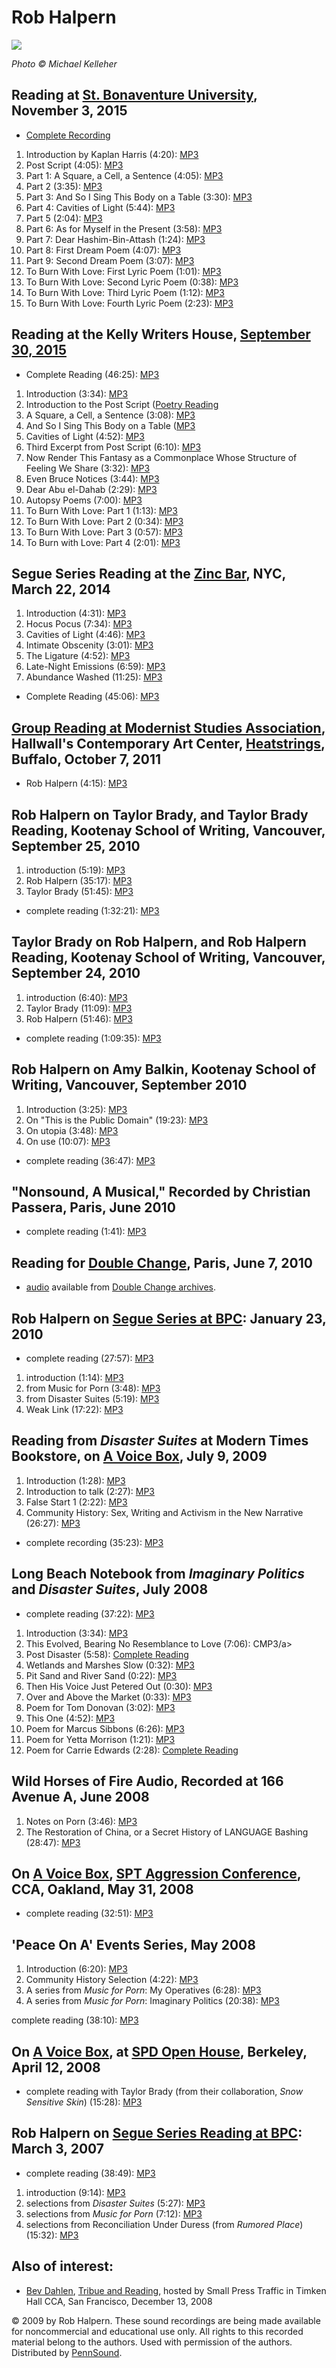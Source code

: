 Rob Halpern
===========

  

![](http://media.sas.upenn.edu/pennsound/authors/Halpern/rob-halpern.jpg)

*Photo © Michael Kelleher*

Reading at [St. Bonaventure University](St-Bonaventure.php), November 3, 2015
-----------------------------------------------------------------------------

-   [Complete Recording](https://media.sas.upenn.edu/pennsound/authors/Halpern/St-Bonaventure/Halpern-Rob_02_Complete-Reading_St-Bonaventure_11-3-15.mp3)

1.  Introduction by Kaplan Harris (4:20): [MP3](https://media.sas.upenn.edu/pennsound/authors/Halpern/St-Bonaventure/Halpern-Rob_01_Harris-Intro_St-Bonaventure_11-3-15.mp3)
2.  Post Script (4:05): [MP3](https://media.sas.upenn.edu/pennsound/authors/Halpern/St-Bonaventure/Halpern-Rob_02_Post-Script_St-Bonaventure_11-3-15.mp3)
3.  Part 1: A Square, a Cell, a Sentence (4:05): [MP3](https://media.sas.upenn.edu/pennsound/authors/Halpern/St-Bonaventure/Halpern-Rob_02_A-Square-a-Cell-a-Sentence_St-Bonaventure_11-3-15.mp3)
4.  Part 2 (3:35): [MP3](https://media.sas.upenn.edu/pennsound/authors/Halpern/St-Bonaventure/Halpern-Rob_02_Part-2_St-Bonaventure_11-3-15.mp3)
5.  Part 3: And So I Sing This Body on a Table (3:30): [MP3](https://media.sas.upenn.edu/pennsound/authors/Halpern/St-Bonaventure/Halpern-Rob_02_And-So-I-Sing-This-Body-on-a-Table_St-Bonaventure_11-3-15.mp3)
6.  Part 4: Cavities of Light (5:44): [MP3](https://media.sas.upenn.edu/pennsound/authors/Halpern/St-Bonaventure/Halpern-Rob_02_Caddies-of-Light_St-Bonaventure_11-3-15.mp3)
7.  Part 5 (2:04): [MP3](https://media.sas.upenn.edu/pennsound/authors/Halpern/St-Bonaventure/Halpern-Rob_02_Part-5_St-Bonaventure_11-3-15.mp3)
8.  Part 6: As for Myself in the Present (3:58): [MP3](https://media.sas.upenn.edu/pennsound/authors/Halpern/St-Bonaventure/Halpern-Rob_02_As-for-Myself-in-the-Present_St-Bonaventure_11-3-15.mp3)
9.  Part 7: Dear Hashim-Bin-Attash (1:24): [MP3](https://media.sas.upenn.edu/pennsound/authors/Halpern/St-Bonaventure/Halpern-Rob_02_Dear-Hashim-bin-Attash_St-Bonaventure_11-3-15.mp3)
10. Part 8: First Dream Poem (4:07): [MP3](https://media.sas.upenn.edu/pennsound/authors/Halpern/St-Bonaventure/Halpern-Rob_02_Prefatory-First-Dream-Piece_St-Bonaventure_11-3-15.mp3)
11. Part 9: Second Dream Poem (3:07): [MP3](https://media.sas.upenn.edu/pennsound/authors/Halpern/St-Bonaventure/Halpern-Rob_02_Second-Dream-Poem_St-Bonaventure_11-3-15.mp3)
12. To Burn With Love: First Lyric Poem (1:01): [MP3](https://media.sas.upenn.edu/pennsound/authors/Halpern/St-Bonaventure/Halpern-Rob_02_First-Lyric_St-Bonaventure_11-3-15.mp3)
13. To Burn With Love: Second Lyric Poem (0:38): [MP3](https://media.sas.upenn.edu/pennsound/authors/Halpern/St-Bonaventure/Halpern-Rob_02_Lyric-Poem-2_St-Bonaventure_11-3-15.mp3)
14. To Burn With Love: Third Lyric Poem (1:12): [MP3](https://media.sas.upenn.edu/pennsound/authors/Halpern/St-Bonaventure/Halpern-Rob_02_Third-Lyric-Poem_St-Bonaventure_11-3-15.mp3)
15. To Burn With Love: Fourth Lyric Poem (2:23): [MP3](https://media.sas.upenn.edu/pennsound/authors/Halpern/St-Bonaventure/Halpern-Rob_02_Fourth-Lyric-Poem_St-Bonaventure_11-3-15.mp3)


Reading at the Kelly Writers House, [September 30, 2015](http://writing.upenn.edu/wh/calendar/0915.php#30)
----------------------------------------------------------------------------------------------------------

-   Complete Reading (46:25): [MP3](https://media.sas.upenn.edu/pennsound/authors/Halpern/Halpern-Rob_Complete-Reading_9-30-15.mp3)

1.  Introduction (3:34): [MP3](https://media.sas.upenn.edu/pennsound/authors/Halpern/9-30-15/Halpern-Rob_Introduction_9-30-15.mp3)
2.  Introduction to the Post Script ([Poetry Reading](https://media.sas.upenn.edu/pennsound/authors/Halpern/9-30-15/Halpern-Rob_Introduction-to-the-Post-Script_9-30-15.mp3)
3.  A Square, a Cell, a Sentence (3:08): [MP3](https://media.sas.upenn.edu/pennsound/authors/Halpern/9-30-15/Halpern-Rob_A-Square-A-Cell-A-Sentence_9-30-15.mp3)
4.  And So I Sing This Body on a Table ([MP3](https://media.sas.upenn.edu/pennsound/authors/Halpern/9-30-15/Halpern-Rob_And-So-I-Sing-This-Body-on-A-Table_9-30-15.mp3)
5.  Cavities of Light (4:52): [MP3](https://media.sas.upenn.edu/pennsound/authors/Halpern/9-30-15/Halpern-Rob_Cavities-of-Light_9-30-15.mp3)
6.  Third Excerpt from Post Script (6:10): [MP3](https://media.sas.upenn.edu/pennsound/authors/Halpern/9-30-15/Halpern-Rob_Part-3_9-30-15.mp3)
7.  Now Render This Fantasy as a Commonplace Whose Structure of Feeling We Share (3:32): [MP3](https://media.sas.upenn.edu/pennsound/authors/Halpern/9-30-15/Halpern-Rob_Now-Render-This-Fantasy-As-A-Commonplace-Whose-Structure-of-Feeling-We-Share_9-30-15.mp3)
8.  Even Bruce Notices (3:44): [MP3](https://media.sas.upenn.edu/pennsound/authors/Halpern/9-30-15/Halpern-Rob_Even-Bruce-Notices_9-30-15.mp3)
9.  Dear Abu el-Dahab (2:29): [MP3](https://media.sas.upenn.edu/pennsound/authors/Halpern/9-30-15/Halpern-Rob_Dear_9-30-15.mp3)
10. Autopsy Poems (7:00): [MP3](https://media.sas.upenn.edu/pennsound/authors/Halpern/9-30-15/Halpern-Rob_Autopsy-Poems_9-30-15.mp3)
11. To Burn With Love: Part 1 (1:13): [MP3](https://media.sas.upenn.edu/pennsound/authors/Halpern/9-30-15/Halpern-Rob_To-Burn-With-Love-1_9-30-15.mp3)
12. To Burn With Love: Part 2 (0:34): [MP3](https://media.sas.upenn.edu/pennsound/authors/Halpern/9-30-15/Halpern-Rob_To-Burn-With-Love-2_9-30-15.mp3)
13. To Burn With Love: Part 3 (0:57): [MP3](https://media.sas.upenn.edu/pennsound/authors/Halpern/9-30-15/Halpern-Rob_To-Burn-With-Love-3_9-30-15.mp3)
14. To Burn with Love: Part 4 (2:01): [MP3](https://media.sas.upenn.edu/pennsound/authors/Halpern/9-30-15/Halpern-Rob_To-Burn-With-Love-4_9-30-15.mp3)


Segue Series Reading at the [Zinc Bar](Segue-ZINC.php#spring2015), NYC, March 22, 2014
--------------------------------------------------------------------------------------

1.  Introduction (4:31): [MP3](https://media.sas.upenn.edu/pennsound/authors/Halpern/Zinc/Rob-Halpern_01_Introduction_Zinc-Winter-2014_Spring-2015.mp3)
2.  Hocus Pocus (7:34): [MP3](https://media.sas.upenn.edu/pennsound/authors/Halpern/Zinc/Rob-Halpern_02_Hocus-Pocus_Zinc-Winter-2014_Spring-2015.mp3)
3.  Cavities of Light (4:46): [MP3](https://media.sas.upenn.edu/pennsound/authors/Halpern/Zinc/Rob-Halpern_03_Cavities-Of-Light_Zinc-Winter-2014_Spring-2015.mp3)
4.  Intimate Obscenity (3:01): [MP3](https://media.sas.upenn.edu/pennsound/authors/Halpern/Zinc/Rob-Halpern_04_Intimate-Obscenity_Zinc-Winter-2014_Spring-2015.mp3)
5.  The Ligature (4:52): [MP3](https://media.sas.upenn.edu/pennsound/authors/Halpern/Zinc/Rob-Halpern_05_The-Ligature_Zinc-Winter-2014_Spring-2015.mp3)
6.  Late-Night Emissions (6:59): [MP3](https://media.sas.upenn.edu/pennsound/authors/Halpern/Zinc/Rob-Halpern_06_Late-Night-Emissions_Zinc-Winter-2014_Spring-2015.mp3)
7.  Abundance Washed (11:25): [MP3](https://media.sas.upenn.edu/pennsound/authors/Halpern/Zinc/Rob-Halpern_07_Abundance-Washed_Zinc-Winter-2014_Spring-2015.mp3)

-   Complete Reading (45:06): [MP3](https://media.sas.upenn.edu/pennsound/groups/Segue-Zinc-Bar/Zinc-Winter-2014_Spring-2015/Rob-Halpern-Zinc-Winter-2014_Spring-2015.mp3)


[Group Reading at Modernist Studies Association](http://writing.upenn.edu/pennsound/x/Heatstrings.php#10-7-11), Hallwall's Contemporary Art Center, [Heatstrings](Heatstrings.php), Buffalo, October 7, 2011
------------------------------------------------------------------------------------------------------------------------------------------------------------------------------------------------------------

-   Rob Halpern (4:15): [MP3](http://media.sas.upenn.edu/pennsound/groups/Heatstrings/10-7-11/Halpern-Rob_06_Complete-Reading_Modernist-Studies-Association_Heatstrings_Buffalo_10-7-11.mp3)


Rob Halpern on Taylor Brady, and Taylor Brady Reading, Kootenay School of Writing, Vancouver, September 25, 2010
----------------------------------------------------------------------------------------------------------------

1.  introduction (5:19): [MP3](http://media.sas.upenn.edu/pennsound/authors/Halpern/9-25-10/Unknown_01_Introduction_On-Taylor-Brady_Kootenay_Vancouver_9-25-10.mp3)
2.  Rob Halpern (35:17): [MP3](http://media.sas.upenn.edu/pennsound/authors/Halpern/9-25-10/Halpern-Rob_02_Complete-Reading_On-Taylor-Brady_Kootenay_Vancouver_9-25-10.mp3)
3.  Taylor Brady (51:45): [MP3](http://media.sas.upenn.edu/pennsound/authors/Halpern/9-25-10/Brady-Taylor_03_Complete-Reading_On-Taylor-Brady_Kootenay_Vancouver_9-25-10.mp3)

-   complete reading (1:32:21): [MP3](http://media.sas.upenn.edu/pennsound/authors/Halpern/9-25-10/Brady-Taylor_Halpern_Complete-Reading_On-Talyor-Brady_Kootenay_Vancouver_9-25-10.mp3)


Taylor Brady on Rob Halpern, and Rob Halpern Reading, Kootenay School of Writing, Vancouver, September 24, 2010
---------------------------------------------------------------------------------------------------------------

1.  introduction (6:40): [MP3](http://media.sas.upenn.edu/pennsound/authors/Halpern/9-24-10/Unknown_01_Introduction_On-Rob-Halpern_Kootenay_Vancouver_9-24-10.mp3)
2.  Taylor Brady (11:09): [MP3](http://media.sas.upenn.edu/pennsound/authors/Halpern/9-24-10/Brady-Taylor_02_Complete-Reading_On-Rob-Halpern_Kootenay_Vancouver_9-24-10.mp3)
3.  Rob Halpern (51:46): [MP3](http://media.sas.upenn.edu/pennsound/authors/Halpern/9-24-10/Hapern-Rob_03_Complete-Reading_On-Rob-Halpern_Kootenay_Vancouver_9-24-10.mp3)

-   complete reading (1:09:35): [MP3](http://media.sas.upenn.edu/pennsound/authors/Halpern/9-24-10/Halpern-Rob_Brady_Complete-Reading_On-Rob-Halpern_Kootenay_Vancouver_9-24-10.mp3)


Rob Halpern on Amy Balkin, Kootenay School of Writing, Vancouver, September 2010
--------------------------------------------------------------------------------

1.  Introduction (3:25): [MP3](https://media.sas.upenn.edu/pennsound/authors/Halpern/09-2010/Halpern-Rob_01_Introduction_On-Amy-Balkin_Kootenay-School-Of-Writing_Vancouver_09-2010.mp3)
2.  On "This is the Public Domain" (19:23): [MP3](https://media.sas.upenn.edu/pennsound/authors/Halpern/09-2010/Halpern-Rob_02_On-This-Is-The-Public-Domain_On-Amy-Balkin_Kootenay-School-Of-Writing_Vancouver_09-2010.mp3)
3.  On utopia (3:48): [MP3](https://media.sas.upenn.edu/pennsound/authors/Halpern/09-2010/Halpern-Rob_03_On-Utopia_On-Amy-Balkin_Kootenay-School-Of-Writing_Vancouver_09-2010.mp3)
4.  On use (10:07): [MP3](https://media.sas.upenn.edu/pennsound/authors/Halpern/09-2010/Halpern-Rob_04_On-Use_On-Amy-Balkin_Kootenay-School-Of-Writing_Vancouver_09-2010.mp3)

-   complete reading (36:47): [MP3](http://media.sas.upenn.edu/pennsound/authors/Halpern/Halpern-Rob_Complete-Recording_On-Amy-Balkin_Kootenay-School-Of-Writing_Vancouver_09-2010.mp3)

"Nonsound, A Musical," Recorded by Christian Passera, Paris, June 2010
----------------------------------------------------------------------

-   complete reading (1:41): [MP3](http://media.sas.upenn.edu/pennsound/authors/Halpern/Halpern-Rob_Nonsound-A-Musical_Paris_6-10.mp3)

Reading for [Double Change](http://writing.upenn.edu/pennsound/x/Double-Change.php), Paris, June 7, 2010
--------------------------------------------------------------------------------------------------------

-   [audio](http://doublechange.org/2010/05/13/07-06-10-jena-osman-rob-halpern-franck-smith/) available from [Double Change archives](http://doublechange.org/archives/).

Rob Halpern on [Segue Series at BPC](http://www.writing.upenn.edu/pennsound/x/Segue-BPC.html): January 23, 2010
---------------------------------------------------------------------------------------------------------------

-   complete reading (27:57): [MP3](http://media.sas.upenn.edu/pennsound/authors/Halpern/Halpern-Rob_Complete-Reading_Segue-BPC-NY_01-23-10.mp3)

1.  introduction (1:14): [MP3](http://media.sas.upenn.edu/pennsound/authors/Halpern/Segue-BPC-NY_01-23-10/Halpern-Rob_01_Introduction_Segue-BPC-NY_01-23-10.mp3)
2.  from Music for Porn (3:48): [MP3](http://media.sas.upenn.edu/pennsound/authors/Halpern/Segue-BPC-NY_01-23-10/Halpern-Rob_02_Music-for-Porn_Segue-BPC-NY_01-23-10.mp3)
3.  from Disaster Suites (5:19): [MP3](http://media.sas.upenn.edu/pennsound/authors/Halpern/Segue-BPC-NY_01-23-10/Halpern-Rob_03_Disaster-Suites_Segue-BPC-NY_01-23-10.mp3)
4.  Weak Link (17:22): [MP3](http://media.sas.upenn.edu/pennsound/authors/Halpern/Segue-BPC-NY_01-23-10/Halpern-Rob_04_Weak-Link_Segue-BPC-NY_01-23-10.mp3)


Reading from *Disaster Suites* at Modern Times Bookstore, on [A Voice Box](A-Voice-Box.php), July 9, 2009
---------------------------------------------------------------------------------------------------------

1.  Introduction (1:28): [MP3](https://media.sas.upenn.edu/pennsound/authors/Halpern/5-31-08/Halpern-Rob_01_Introduction_A-Voice-Box_SPT-Aggression-CCA_5-31-08.mp3)
2.  Introduction to talk (2:27): [MP3](https://media.sas.upenn.edu/pennsound/authors/Halpern/5-31-08/Halpern-Rob_02_Introduction-To-Talk_A-Voice-Box_SPT-Aggression-CCA_5-31-08.mp3)
3.  False Start 1 (2:22): [MP3](https://media.sas.upenn.edu/pennsound/authors/Halpern/5-31-08/Halpern-Rob_03_False-Start-1_A-Voice-Box_SPT-Aggression-CCA_5-31-08.mp3)
4.  Community History: Sex, Writing and Activism in the New Narrative (26:27): [MP3](https://media.sas.upenn.edu/pennsound/authors/Halpern/5-31-08/Halpern-Rob_04_Community-History-Sex-Writing-And-Activism-In-The-New-Narrative_A-Voice-Box_SPT-Aggression-CCA_5-31-08.mp3)

-   complete recording (35:23): [MP3](http://media.sas.upenn.edu/pennsound/authors/Halpern/Halpern-Rob_Complete-Recording_Modern-Times-Bookstore_A-Voice-Box_7-9-09.mp3)

Long Beach Notebook from *Imaginary Politics* and *Disaster Suites*, July 2008
------------------------------------------------------------------------------

-   complete reading (37:22): [MP3](http://media.sas.upenn.edu/pennsound/authors/Halpern/Halpern-Rob_from-Imaginary-Politics_Long-Beach-Notebook_July-2009.mp3)

1.  Introduction (3:34): [MP3](https://media.sas.upenn.edu/pennsound/authors/Halpern/07-09/Halpern-Rob_Introduction_from-Imaginary-Politics_Long-Beach-Notebook_July-2009.mp3)
2.  This Evolved, Bearing No Resemblance to Love (7:06): CMP3/a&gt;
3.  Post Disaster (5:58): [Complete Reading](https://media.sas.upenn.edu/pennsound/authors/Halpern/07-09/Halpern-Rob_Post-Disaster_from-Imaginary-Politics_Long-Beach-Notebook_July-2009.mp3)
4.  Wetlands and Marshes Slow (0:32): [MP3](https://media.sas.upenn.edu/pennsound/authors/Halpern/07-09/Halpern-Rob_Wetlands-and-Marshes-Slow_from-Imaginary-Politics_Long-Beach-Notebook_July-2009.mp3)
5.  Pit Sand and River Sand (0:22): [MP3](https://media.sas.upenn.edu/pennsound/authors/Halpern/07-09/Halpern-Rob_Pit-Sand-and-River-Sand_from-Imaginary-Politics_Long-Beach-Notebook_July-2009.mp3)
6.  Then His Voice Just Petered Out (0:30): [MP3](https://media.sas.upenn.edu/pennsound/authors/Halpern/07-09/Halpern-Rob_Then-His-Voice-Just-Petered-Out_from-Imaginary-Politics_Long-Beach-Notebook_July-2009.mp3)
7.  Over and Above the Market (0:33): [MP3](https://media.sas.upenn.edu/pennsound/authors/Halpern/07-09/Halpern-Rob_Over-and-Above-the-Market_from-Imaginary-Politics_Long-Beach-Notebook_July-2009.mp3)
8.  Poem for Tom Donovan (3:02): [MP3](https://media.sas.upenn.edu/pennsound/authors/Halpern/07-09/Halpern-Rob_Poem-for-Tom-Donovan_from-Imaginary-Politics_Long-Beach-Notebook_July-2009.mp3)
9.  This One (4:52): [MP3](https://media.sas.upenn.edu/pennsound/authors/Halpern/07-09/Halpern-Rob_This-One_from-Imaginary-Politics_Long-Beach-Notebook_July-2009.mp3)
10. Poem for Marcus Sibbons (6:26): [MP3](https://media.sas.upenn.edu/pennsound/authors/Halpern/07-09/Halpern-Rob_Poem-for-Marcus-Sibbon_from-Imaginary-Politics_Long-Beach-Notebook_July-2009.mp3)
11. Poem for Yetta Morrison (1:21): [MP3](https://media.sas.upenn.edu/pennsound/authors/Halpern/07-09/Halpern-Rob_Poem-for-Yetta-Morrison_from-Imaginary-Politics_Long-Beach-Notebook_July-2009.mp3)
12. Poem for Carrie Edwards (2:28): [Complete Reading](https://media.sas.upenn.edu/pennsound/authors/Halpern/07-09/Halpern-Rob_Poem-for-Carrie-Edwards_from-Imaginary-Politics_Long-Beach-Notebook_July-2009.mp3)

Wild Horses of Fire Audio, Recorded at 166 Avenue A, June 2008
--------------------------------------------------------------

1.  Notes on Porn (3:46): [MP3](http://media.sas.upenn.edu/pennsound/authors/Halpern/Halpern-Rob_Notes-On-Porn_166-Avenue-A_June-2008.mp3)
2.  The Restoration of China, or a Secret History of LANGUAGE Bashing (28:47): [MP3](http://media.sas.upenn.edu/pennsound/authors/Halpern/Halpern-Rob_The-Restoration-of-China-Or-a-Secret-History-of-LANGUAGE-Bashing_166-Avenue-A_June-2008.mp3)

On [**A Voice Box**](http://writing.upenn.edu/pennsound/x/A-Voice-Box.php), [SPT Aggression Conference](http://andrewkenower.typepad.com/a_voice_box/2008/08/rob-halpern---s.html), CCA, Oakland, May 31, 2008
--------------------------------------------------------------------------------------------------------------------------------------------------------------------------------------------------------------

-   complete reading (32:51): [MP3](http://media.sas.upenn.edu/pennsound/authors/Halpern/Halpern-Rob_Complete-Reading_A-Voice-Box_SPT-Aggression-CCA_5-31-08.mp3)

'Peace On A' Events Series, May 2008
------------------------------------

1.  Introduction (6:20): [MP3](http://media.sas.upenn.edu/pennsound/authors/Halpern/Halpern-Rob_01_Intro-Peace-on-A_May-2008.mp3)
2.  Community History Selection (4:22): [MP3](http://media.sas.upenn.edu/pennsound/authors/Halpern/Halpern-Rob_02_Community-History-Selections_May-2008.mp3)
3.  A series from *Music for Porn*: My Operatives (6:28): [MP3](http://media.sas.upenn.edu/pennsound/authors/Halpern/Halpern-Rob_03_My-Operative-from-Music-For-Porn_May-2008.mp3)
4.  A series from *Music for Porn*: Imaginary Politics (20:38): [MP3](http://media.sas.upenn.edu/pennsound/authors/Halpern/Halpern-Rob_04_Imaginary-Politics_May-2008.mp3)

complete reading (38:10): [MP3](http://media.sas.upenn.edu/pennsound/authors/Halpern/Halpern-Rob_Reading_Peace-on-A_May-2008.mp3)

On [**A Voice Box**](http://writing.upenn.edu/pennsound/x/A-Voice-Box.php), at [SPD Open House](http://andrewkenower.typepad.com/a_voice_box/2009/06/taylor-brady-and-rob-halpern-spd-open-house-41208.html), Berkeley, April 12, 2008
--------------------------------------------------------------------------------------------------------------------------------------------------------------------------------------------------------------------------------------

-   complete reading with Taylor Brady (from their collaboration, *Snow Sensitive Skin*) (15:28): [MP3](http://media.sas.upenn.edu/pennsound/authors/Brady/Brady-Halpbern_Complete-Reading_A-Voice-Box_SPD_4-12-08.mp3)

Rob Halpern on [Segue Series Reading at BPC](http://www.writing.upenn.edu/pennsound/x/Segue-BPC.html): March 3, 2007
--------------------------------------------------------------------------------------------------------------------

-   complete reading (38:49): [MP3](http://media.sas.upenn.edu/pennsound/authors/Halpern/Halpern-Rob_Complete-BPC-Segue_3-3-07.mp3)

1.  introduction (9:14): [MP3](http://media.sas.upenn.edu/pennsound/authors/Halpern/Halpern-Rob_01_Introduction-BPC-Segue_3-3-07.mp3)
2.  selections from *Disaster Suites* (5:27): [MP3](http://media.sas.upenn.edu/pennsound/authors/Halpern/Halpern-Rob_02_Selections-From-Disaster-Suites_3-3-07.mp3)
3.  selections from *Music for Porn* (7:12): [MP3](http://media.sas.upenn.edu/pennsound/authors/Halpern/Halpern-Rob_03_Selections-from-Muisc-For-Porn_3-3-07.mp3)
4.  selections from Reconciliation Under Duress (from *Rumored Place*) (15:32): [MP3](http://media.sas.upenn.edu/pennsound/authors/Halpern/Halpern-Rob_04_From-Reconciliation-Under-Duress_3-3-07.mp3)

Also of interest:
-----------------

-   [Bev Dahlen](http://writing.upenn.edu/pennsound/x/Dahlen.php), [Tribue and Reading](http://writing.upenn.edu/pennsound/x/Dahlen-Tribute.php), hosted by Small Press Traffic in Timken Hall CCA, San Francisco, December 13, 2008

© 2009 by Rob Halpern. These sound recordings are being made available for noncommercial and
educational use only. All rights to this recorded material belong to the authors. Used with permission of the authors.
Distributed by [PennSound](http://writing.upenn.edu/pennsound).

